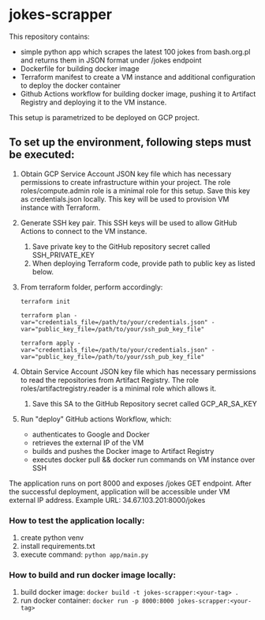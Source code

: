 # jokes-scrapper

This repository contains:
- simple python app which scrapes the latest 100 jokes from bash.org.pl and returns them in JSON format under /jokes endpoint
- Dockerfile for building docker image
- Terraform manifest to create a VM instance and additional configuration to deploy the docker container
- Github Actions workflow for building docker image, pushing it to Artifact Registry and deploying it to the VM instance.

This setup is parametrized to be deployed on GCP project. 

## To set up the environment, following steps must be executed:

1. Obtain GCP Service Account JSON key file which has necessary permissions to create infrastructure within your project. The role roles/compute.admin role is a minimal role for this setup.
Save this key as credentials.json locally. This key will be used to provision VM instance with Terraform. 
2. Generate SSH key pair. This SSH keys will be used to allow GitHub Actions to connect to the VM instance.
   1. Save private key to the GitHub repository secret called SSH_PRIVATE_KEY
   2. When deploying Terraform code, provide path to public key as listed below.
3. From terraform folder, perform accordingly:

    ```terraform init```

    ```terraform plan -var="credentials_file=/path/to/your/credentials.json" -var="public_key_file=/path/to/your/ssh_pub_key_file"```

    ```terraform apply -var="credentials_file=/path/to/your/credentials.json" -var="public_key_file=/path/to/your/ssh_pub_key_file"```

4. Obtain Service Account JSON key file which has necessary permissions to read the repositories from Artifact Registry. The role roles/artifactregistry.reader is a minimal role which allows it.
   1. Save this SA to the GitHub Repository secret called GCP_AR_SA_KEY
5. Run "deploy" GitHub actions Workflow, which:
   - authenticates to Google and Docker
   - retrieves the external IP of the VM
   - builds and pushes the Docker image to Artifact Registry
   - executes docker pull && docker run commands on VM instance over SSH

The application runs on port 8000 and exposes /jokes GET endpoint. After the successful deployment, application will be accessible under VM external IP address.
Example URL: 34.67.103.201:8000/jokes

### How to test the application locally:

1. create python venv
2. install requirements.txt
3. execute command: 
   ```python app/main.py```

### How to build and run docker image locally:

1. build docker image:
   ```docker build -t jokes-scrapper:<your-tag> .```
2. run docker container:
   ```docker run -p 8000:8000 jokes-scrapper:<your-tag>```


